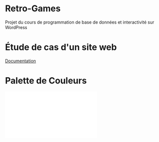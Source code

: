 # Retro-Games
Projet du cours de programmation de base de données et interactivité sur WordPress

# Étude de cas d'un site web
[Documentation](/tp01_etude_site_web/remise/abdallah_natacha_tp01_420_v34.pdf)

# Palette de Couleurs
![Palette Couleur](/tp01_etude_site_web/palette_couleur/abdallah_natacha_tp01_420_v34.pdf)
